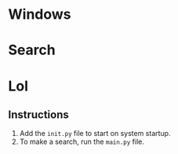 # Windows
# Search
# Lol

## Instructions

1. Add the `init.py` file to start on system startup.
2. To make a search, run the `main.py` file.
